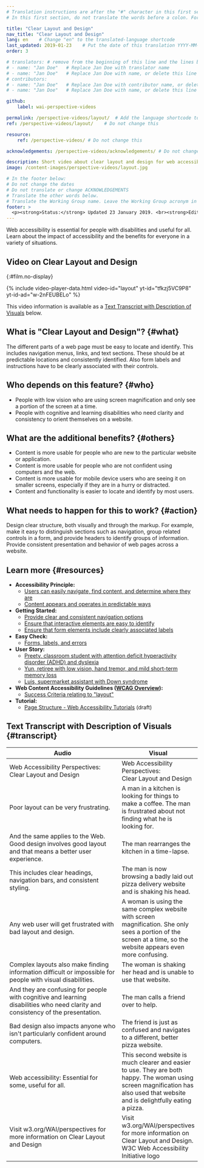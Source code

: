 ```yaml
---
# Translation instructions are after the "#" character in this first section. They are comments that do not show up in the web page. You do not need to translate the instructions after "#".
# In this first section, do not translate the words before a colon. For example, do not translate "title:". Do translate the text after "title:"

title: "Clear Layout and Design"
nav_title: "Clear Layout and Design"
lang: en    # Change "en" to the translated-language shortcode
last_updated: 2019-01-23    # Put the date of this translation YYYY-MM-DD (with month in the middle)
order: 3

# translators: # remove from the beginning of this line and the lines below: "# " (the hash sign and the space)
# - name: "Jan Doe"   # Replace Jan Doe with translator name
# - name: "Jan Doe"   # Replace Jan Doe with name, or delete this line if not multiple translators
# contributors:
# - name: "Jan Doe"   # Replace Jan Doe with contributor name, or delete this line if none
# - name: "Jan Doe"   # Replace Jan Doe with name, or delete this line if not multiple contributors

github:
    label: wai-perspective-videos

permalink: /perspective-videos/layout/  # Add the language shortcode to the end, with no slash at the end. For example /path/to/file/fr
ref: /perspective-videos/layout/    # Do not change this

resource:
    ref: /perspective-videos/ # Do not change this

acknowledgements: /perspective-videos/acknowledgements/ # Do not change this

description: Short video about clear layout and design for web accessibility - what is it, who depends on it, and what needs to happen to make it work.
image: /content-images/perspective-videos/layout.jpg

# In the footer below:
# Do not change the dates
# Do not translate or change ACKNOWLEDGEMENTS
# Translate the other words below.
# Translate the Working Group name. Leave the Working Group acronym in English.
footer: >
  <p><strong>Status:</strong> Updated 23 January 2019. <br><strong>Editor and project lead:</strong> <a href="https://www.w3.org/People/shadi">Shadi Abou-Zahra</a>. Developed by the <a href="https://www.w3.org/WAI/EO/">Education and Outreach Working Group (EOWG)</a> with support from the <a href="https://www.w3.org/WAI/DEV/">WAI-DEV project</a>, co-funded by the European Commission. Updated with support from the Ford Foundation. ACKNOWLEDGEMENTS.</p>
---
```


Web accessibility is essential for people with disabilities and useful
for all. Learn about the impact of accessibility and the benefits for
everyone in a variety of situations.

## Video on Clear Layout and Design
{:#film.no-display}

{% include video-player-data.html
    video-id="layout"
    yt-id="tfkzj5VC9P8"
    yt-id-ad="w-2nFEUBELo"
%}

This video information is available as a [Text Transcript with Description of Visuals](#transcript) below.

## What is "Clear Layout and Design"? {#what}

The different parts of a web page must be easy to locate and identify. This includes navigation menus, links, and text sections. These should be at predictable locations and consistently identified. Also form labels and instructions have to be clearly associated with their controls.

## Who depends on this feature? {#who}

-   People with low vision who are using screen magnification and only see a portion of the screen at a time.
-   People with cognitive and learning disabilities who need clarity and consistency to orient themselves on a website.

## What are the additional benefits? {#others}

-   Content is more usable for people who are new to the particular website or application.
-   Content is more usable for people who are not confident using computers and the web.
-   Content is more usable for mobile device users who are seeing it on smaller screens, especially if they are in a hurry or distracted.
-   Content and functionality is easier to locate and identify by most users.

## What needs to happen for this to work? {#action}

Design clear structure, both visually and through the markup. For example, make it easy to distinguish sections such as navigation, group related controls in a form, and provide headers to identify groups of information. Provide consistent presentation and behavior of web pages across a website.

## Learn more {#resources}

-   **Accessibility Principle:**
    -   [Users can easily navigate, find content, and determine where they are](/fundamentals/accessibility-principles/#navigable)
    -   [Content appears and operates in predictable ways](/fundamentals/accessibility-principles/#predictable)
-   **Getting Started:**
    -   [Provide clear and consistent navigation options](/tips/designing/#provide-clear-and-consistent-navigation-options)
    -   [Ensure that interactive elements are easy to identify](/tips/designing/#ensure-that-interactive-elements-are-easy-to-identify)
    -   [Ensure that form elements include clearly associated labels](/tips/designing/#ensure-that-form-elements-include-clearly-associated-labels)
-   **Easy Check:**
    -   [Forms, labels, and errors](/test-evaluate/preliminary/#forms)
-   **User Story:**
    -   [Preety, classroom student with attention deficit hyperactivity disorder (ADHD) and dyslexia](/people-use-web/user-stories/archived/#classroomstudent)
    -   [Yun, retiree with low vision, hand tremor, and mild short-term memory loss](/people-use-web/user-stories/archived/#retiree)
    -   [Luis, supermarket assistant with Down syndrome](/people-use-web/user-stories/archived/#supermarketassistant)
-   **Web Content Accessibility Guidelines ([WCAG Overview](/standards-guidelines/wcag/)):**
    -   [Success Criteria relating to "layout"](https://www.w3.org/WAI/WCAG21/quickref/?tags=layout)
-   **Tutorial:**
    -   [Page Structure - Web Accessibility Tutorials](/tutorials/page-structure/) (draft)

## Text Transcript with Description of Visuals {#transcript}

 <table>
  <thead>
    <tr>
      <th width="65%">Audio</th>
      <th>Visual</th>
    </tr>
  </thead>
  <tbody>
    <tr>
      <td>Web Accessibility Perspectives: Clear Layout and Design</td>
      <td>Web Accessibility Perspectives:<br>
        Clear Layout and Design</td>
    </tr>
    <tr>
      <td>Poor layout can be very frustrating.</td>
      <td>A man in a kitchen is looking for things to make a coffee. The man is frustrated about not finding what he is looking for.</td>
    </tr>
    <tr>
      <td>And the same applies to the Web. Good design involves good layout and that means a better user experience.<br></td>
      <td> The man rearranges the kitchen in a time-lapse.<br></td>
    </tr>
    <tr>
      <td>This includes clear headings, navigation bars, and consistent styling.<br></td>
      <td>The man is now browsing a badly laid out pizza delivery website and is shaking his head.</td>
    </tr>
    <tr>
      <td>Any web user will get frustrated with bad layout and design.</td>
      <td>A woman is using the same complex website with screen magnification. She only sees a portion of the screen at a time, so the website appears even more confusing.</td>
    </tr>
    <tr>
      <td>Complex layouts also make finding information difficult or impossible for people with visual disabilities.</td>
      <td>The woman is shaking her head and is unable to use that website.</td>
    </tr>
    <tr>
      <td>And they are confusing for people with cognitive and learning disabilities who need clarity and consistency of the presentation.</td>
      <td>The man calls a friend over to help.</td>
    </tr>
    <tr>
      <td>Bad design also impacts anyone who isn't particularly confident around computers.</td>
      <td>The friend is just as confused and navigates to a different, better pizza website.</td>
    </tr>
    <tr>
      <td>Web accessibility: Essential for some, useful for all.</td>
      <td>This second website is much clearer and easier to use. They are both happy. The woman using screen magnification has also used that website and is delightfully eating a pizza.</td>
    </tr>
    <tr>
      <td>Visit w3.org/WAI/perspectives for more information on Clear Layout and Design</td>
      <td>Visit<br>
        w3.org/WAI/perspectives<br>
        for more information on<br>
        Clear Layout and Design. <br>
        W3C Web Accessibility Initiative logo</td>
    </tr>
  </tbody>
</table>
